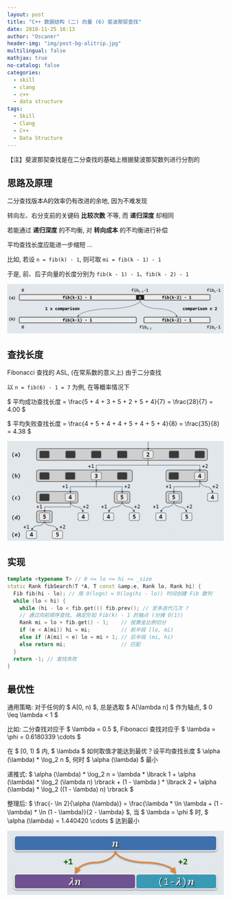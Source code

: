 ```yaml
---
layout: post
title: "C++ 数据结构 (二) 向量 (6) 斐波那契查找"
date: 2018-11-25 16:13
author: "Oscaner"
header-img: "img/post-bg-alitrip.jpg"
multilingual: false
mathjax: true
no-catalog: false
categories:
  - skill
  - clang
  - c++
  - data structure
tags:
  - Skill
  - Clang
  - C++
  - Data Structure
---
```


【注】斐波那契查找是在二分查找的基础上根据斐波那契数列进行分割的

## 思路及原理

二分查找版本A的效率仍有改进的余地, 因为不难发现

转向左、右分支前的关键码 **比较次数** 不等, 而 **递归深度** 却相同

若能通过 **递归深度** 的不均衡, 对 **转向成本** 的不均衡进行补偿

平均查找长度应能进一步缩短 ...

比如, 若设 `n = fib(k) - 1`, 则可取 `mi = fib(k - 1) - 1`

于是, 前、后子向量的长度分别为 `fib(k - 1) - 1`、`fib(k - 2) - 1`

![1.png](/assets/img/in-post/skill/data-structure/post-vector-fibonacci-search/1.png)

## 查找长度

Fibonacci 查找的 ASL, (在常系数的意义上) 由于二分查找

以 `n = fib(6) - 1 = 7` 为例, 在等概率情况下

$ 平均成功查找长度 = \frac{5 + 4 + 3 + 5 + 2 + 5 + 4}{7} = \frac{28}{7} = 4.00 $

$ 平均失败查找长度 = \frac{4 + 5 + 4 + 4 + 5 + 4 + 5 + 4}{8} = \frac{35}{8} = 4.38 $

![2.png](/assets/img/in-post/skill/data-structure/post-vector-fibonacci-search/2.png)

## 实现

```cpp
template <typename T> // 0 <= lo <= hi <= _size
static Rank fibSearch(T *A, T const &amp;e, Rank lo, Rank hi) {
  Fib fib(hi - lo); // 用 O(logn) = O(log(hi - lo)) 时间创建 Fib 数列
  while (lo < hi) {
    while (hi - lo < fib.get()) fib.prev(); // 至多迭代几次 ?
    // 通过向前顺序查找, 确定形如 Fib(k) - 1 的轴点 (分摊 O(1))
    Rank mi = lo + fib.get() - 1;    // 按黄金比例切分
    if (e < A[mi]) hi = mi;          // 前半段 [lo, mi)
    else if (A[mi] < e) lo = mi + 1; // 后半段 (mi, hi)
    else return mi;                  // 匹配
  }
  return -1; // 查找失败
}
```

## 最优性

通用策略: 对于任何的 $ A[0, n) $, 总是选取 $ A[\lambda n] $ 作为轴点, $ 0 \leq \lambda < 1 $

比如: 二分查找对应于 $ \lambda = 0.5 $, Fibonacci 查找对应于 $ \lambda = \phi = 0.6180339 \cdots $

在 $ [0, 1) $ 内, $ \lambda $ 如何取值才能达到最优？设平均查找长度 $ \alpha (\lambda) * \log_2 n $, 何时 $ \alpha (\lambda) $ 最小

递推式: $ \alpha (\lambda) * \log_2 n = \lambda * \lbrack 1 + \alpha (\lambda) * \log_2 (\lambda n) \rbrack + (1 - \lambda ) * \lbrack 2 + \alpha (\lambda) * \log_2 ((1 - \lambda) n) \rbrack  $

整理后: $ \frac{- \ln 2}{\alpha (\lambda)} = \frac{\lambda * \ln \lambda + (1 - \lambda) * \ln (1 - \lambda)}{2 - \lambda} $, 当 $ \lambda = \phi $ 时, $ \alpha (\lambda) = 1.440420 \cdots $ 达到最小

![3.png](/assets/img/in-post/skill/data-structure/post-vector-fibonacci-search/3.png)
